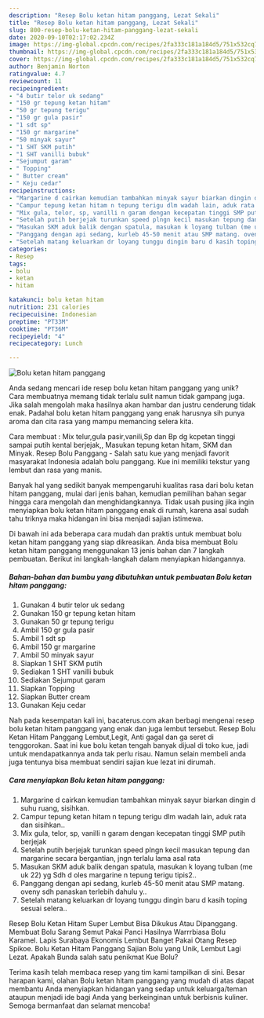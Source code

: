 ```yaml
---
description: "Resep Bolu ketan hitam panggang, Lezat Sekali"
title: "Resep Bolu ketan hitam panggang, Lezat Sekali"
slug: 800-resep-bolu-ketan-hitam-panggang-lezat-sekali
date: 2020-09-10T02:17:02.234Z
image: https://img-global.cpcdn.com/recipes/2fa333c181a184d5/751x532cq70/bolu-ketan-hitam-panggang-foto-resep-utama.jpg
thumbnail: https://img-global.cpcdn.com/recipes/2fa333c181a184d5/751x532cq70/bolu-ketan-hitam-panggang-foto-resep-utama.jpg
cover: https://img-global.cpcdn.com/recipes/2fa333c181a184d5/751x532cq70/bolu-ketan-hitam-panggang-foto-resep-utama.jpg
author: Benjamin Norton
ratingvalue: 4.7
reviewcount: 11
recipeingredient:
- "4 butir telor uk sedang"
- "150 gr tepung ketan hitam"
- "50 gr tepung terigu"
- "150 gr gula pasir"
- "1 sdt sp"
- "150 gr margarine"
- "50 minyak sayur"
- "1 SHT SKM putih"
- "1 SHT vanilli bubuk"
- "Sejumput garam"
- " Topping"
- " Butter cream"
- " Keju cedar"
recipeinstructions:
- "Margarine d cairkan kemudian tambahkan minyak sayur biarkan dingin d suhu ruang, sisihkan."
- "Campur tepung ketan hitam n tepung terigu dlm wadah lain, aduk rata dan sisihkan.."
- "Mix gula, telor, sp, vanilli n garam dengan kecepatan tinggi SMP putih berjejak"
- "Setelah putih berjejak turunkan speed plngn kecil masukan tepung dan margarine secara bergantian, jngn terlalu lama asal rata"
- "Masukan SKM aduk balik dengan spatula, masukan k loyang tulban (me uk 22) yg Sdh d oles margarine n tepung terigu tipis2.."
- "Panggang dengan api sedang, kurleb 45-50 menit atau SMP matang. oveny sdh panaskan terlebih dahulu y.."
- "Setelah matang keluarkan dr loyang tunggu dingin baru d kasih toping sesuai selera.."
categories:
- Resep
tags:
- bolu
- ketan
- hitam

katakunci: bolu ketan hitam 
nutrition: 231 calories
recipecuisine: Indonesian
preptime: "PT33M"
cooktime: "PT36M"
recipeyield: "4"
recipecategory: Lunch

---
```



![Bolu ketan hitam panggang](https://img-global.cpcdn.com/recipes/2fa333c181a184d5/751x532cq70/bolu-ketan-hitam-panggang-foto-resep-utama.jpg)

Anda sedang mencari ide resep bolu ketan hitam panggang yang unik? Cara membuatnya memang tidak terlalu sulit namun tidak gampang juga. Jika salah mengolah maka hasilnya akan hambar dan justru cenderung tidak enak. Padahal bolu ketan hitam panggang yang enak harusnya sih punya aroma dan cita rasa yang mampu memancing selera kita.

Cara membuat : Mix telur,gula pasir,vanili,Sp dan Bp dg kcpetan tinggi sampai putih kental berjejak,, Masukan tepung ketan hitam, SKM dan Minyak. Resep Bolu Panggang - Salah satu kue yang menjadi favorit masyarakat Indonesia adalah bolu panggang. Kue ini memiliki tekstur yang lembut dan rasa yang manis.

Banyak hal yang sedikit banyak mempengaruhi kualitas rasa dari bolu ketan hitam panggang, mulai dari jenis bahan, kemudian pemilihan bahan segar hingga cara mengolah dan menghidangkannya. Tidak usah pusing jika ingin menyiapkan bolu ketan hitam panggang enak di rumah, karena asal sudah tahu triknya maka hidangan ini bisa menjadi sajian istimewa.


Di bawah ini ada beberapa cara mudah dan praktis untuk membuat bolu ketan hitam panggang yang siap dikreasikan. Anda bisa membuat Bolu ketan hitam panggang menggunakan 13 jenis bahan dan 7 langkah pembuatan. Berikut ini langkah-langkah dalam menyiapkan hidangannya.

<!--inarticleads1-->

##### Bahan-bahan dan bumbu yang dibutuhkan untuk pembuatan Bolu ketan hitam panggang:

1. Gunakan 4 butir telor uk sedang
1. Gunakan 150 gr tepung ketan hitam
1. Gunakan 50 gr tepung terigu
1. Ambil 150 gr gula pasir
1. Ambil 1 sdt sp
1. Ambil 150 gr margarine
1. Ambil 50 minyak sayur
1. Siapkan 1 SHT SKM putih
1. Sediakan 1 SHT vanilli bubuk
1. Sediakan Sejumput garam
1. Siapkan  Topping
1. Siapkan  Butter cream
1. Gunakan  Keju cedar


Nah pada kesempatan kali ini, bacaterus.com akan berbagi mengenai resep bolu ketan hitam panggang yang enak dan juga lembut tersebut. Resep Bolu Ketan Hitam Panggang Lembut,Legit, Anti gagal dan ga seret di tenggorokan. Saat ini kue bolu ketan tengah banyak dijual di toko kue, jadi untuk mendapatkannya anda tak perlu risau. Namun selain membeli anda juga tentunya bisa membuat sendiri sajian kue lezat ini dirumah. 

<!--inarticleads2-->

##### Cara menyiapkan Bolu ketan hitam panggang:

1. Margarine d cairkan kemudian tambahkan minyak sayur biarkan dingin d suhu ruang, sisihkan.
1. Campur tepung ketan hitam n tepung terigu dlm wadah lain, aduk rata dan sisihkan..
1. Mix gula, telor, sp, vanilli n garam dengan kecepatan tinggi SMP putih berjejak
1. Setelah putih berjejak turunkan speed plngn kecil masukan tepung dan margarine secara bergantian, jngn terlalu lama asal rata
1. Masukan SKM aduk balik dengan spatula, masukan k loyang tulban (me uk 22) yg Sdh d oles margarine n tepung terigu tipis2..
1. Panggang dengan api sedang, kurleb 45-50 menit atau SMP matang. oveny sdh panaskan terlebih dahulu y..
1. Setelah matang keluarkan dr loyang tunggu dingin baru d kasih toping sesuai selera..


Resep Bolu Ketan Hitam Super Lembut Bisa Dikukus Atau Dipanggang. Membuat Bolu Sarang Semut Pakai Panci Hasilnya Warrrbiasa Bolu Karamel. Lapis Surabaya Ekonomis Lembut Banget Pakai Otang Resep Spikoe. Bolu Ketan Hitam Panggang Sajian Bolu yang Unik, Lembut Lagi Lezat. Apakah Bunda salah satu penikmat Kue Bolu? 

Terima kasih telah membaca resep yang tim kami tampilkan di sini. Besar harapan kami, olahan Bolu ketan hitam panggang yang mudah di atas dapat membantu Anda menyiapkan hidangan yang sedap untuk keluarga/teman ataupun menjadi ide bagi Anda yang berkeinginan untuk berbisnis kuliner. Semoga bermanfaat dan selamat mencoba!
